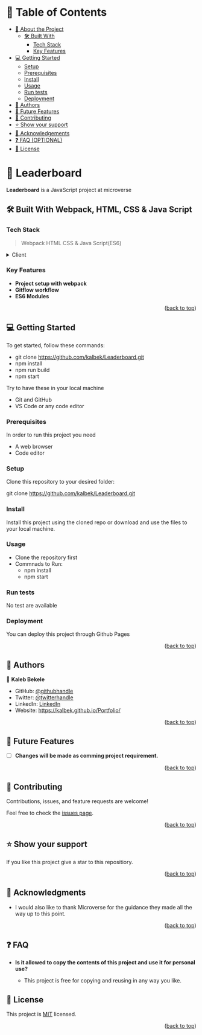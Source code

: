 <a name="readme-top"></a>

# 📗 Table of Contents

- [📖 About the Project](#about-project)
  - [🛠 Built With](#built-with)
    - [Tech Stack](#tech-stack)
    - [Key Features](#key-features)
- [💻 Getting Started](#getting-started)
  - [Setup](#setup)
  - [Prerequisites](#prerequisites)
  - [Install](#install)
  - [Usage](#usage)
  - [Run tests](#run-tests)
  - [Deployment](#triangular_flag_on_post-deployment)
- [👥 Authors](#authors)
- [🔭 Future Features](#future-features)
- [🤝 Contributing](#contributing)
- [⭐️ Show your support](#support)
- [🙏 Acknowledgements](#acknowledgements)
- [❓ FAQ (OPTIONAL)](#faq)
- [📝 License](#license)

<!-- PROJECT DESCRIPTION -->

# 📖 Leaderboard <a name="about-project"></a>

**Leaderboard** is a JavaScript project at microverse

## 🛠 Built With <a name="built-with">Webpack, HTML, CSS & Java Script</a>

### Tech Stack <a name="tech-stack"></a>

> Webpack HTML CSS & Java Script(ES6)

<details>
  <summary>Client</summary>
  <ul>
    <li><a href="https://developer.mozilla.org/en-US/docs/Web/HTML">HTML</a></li>
    <li><a href="https://developer.mozilla.org/en-US/docs/Web/Javascript">Javascript</a></li>
    <li><a href="https://developer.mozilla.org/en-US/docs/Web/CSS">CSS</a></li>
    <li><a href="https://webpack.js.org/">WEBPACK</a></li>
  </ul>
</details>

### Key Features <a name="key-features"></a>

- **Project setup with webpack**
- **Gitflow workflow**
- **ES6 Modules**

<p align="right">(<a href="#readme-top">back to top</a>)</p>

## 💻 Getting Started <a name="getting-started"></a>

To get started, follow these commands: 
- git clone https://github.com/kalbek/Leaderboard.git
- npm install
- npm run build
- npm start

Try to have these in your local machine

- Git and GitHub
- VS Code or any code editor

### Prerequisites

In order to run this project you need 
- A web browser
- Code editor

### Setup

Clone this repository to your desired folder:

git clone https://github.com/kalbek/Leaderboard.git

### Install

Install this project using the cloned repo or download and use the files to your local machine.

### Usage

- Clone the repository first
- Commnads to Run: 
    - npm install
    - npm start

### Run tests

No test are available

### Deployment

You can deploy this project through Github Pages

<p align="right">(<a href="#readme-top">back to top</a>)</p>

<!-- AUTHORS -->

## 👥 Authors <a name="authors"></a>

👤 **Kaleb Bekele**

- GitHub: [@githubhandle](https://github.com/kalbek)
- Twitter: [@twitterhandle](https://twitter.com/KNuramo)
- LinkedIn: [LinkedIn](https://www.linkedin.com/in/kaleb-nuramo/)
- Website: https://kalbek.github.io/Portfolio/


<p align="right">(<a href="#readme-top">back to top</a>)</p>

## 🔭 Future Features <a name="future-features"></a>

- [ ] **Changes will be made as comming project requirement.**

<p align="right">(<a href="#readme-top">back to top</a>)</p>

<!-- CONTRIBUTING -->

## 🤝 Contributing <a name="contributing"></a>

Contributions, issues, and feature requests are welcome!

Feel free to check the [issues page](../../issues/).

<p align="right">(<a href="#readme-top">back to top</a>)</p>

## ⭐️ Show your support <a name="support"></a>

If you like this project give a star to this repositiory.

<p align="right">(<a href="#readme-top">back to top</a>)</p>

## 🙏 Acknowledgments <a name="acknowledgements"></a>

- I would also like to thank Microverse for the guidance they made all the way up to this point. 

<p align="right">(<a href="#readme-top">back to top</a>)</p>

## ❓ FAQ <a name="faq"></a>

- **Is it allowed to copy the contents of this project and use it for personal use?**

  - This project is free for copying and reusing in any way you like.

## 📝 License <a name="license"></a>

This project is [MIT](./MIT.md) licensed.

<p align="right">(<a href="#readme-top">back to top</a>)</p>